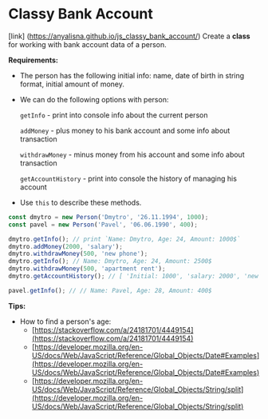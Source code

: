 # Classy Bank Account

[link] (https://anyalisna.github.io/js_classy_bank_account/)
Create a **class** for working with bank account data of a person.

**Requirements:**

- The person has the following initial info: name, date of birth in string format, initial amount of money.
- We can do the following options with person:

    `getInfo` - print into console info about the current person

    `addMoney` - plus money to his bank account and some info about transaction

    `withdrawMoney` - minus money from his account and some info about transaction

    `getAccountHistory` - print into console the history of managing his account

- Use `this` to describe these methods.


```js
const dmytro = new Person('Dmytro', '26.11.1994', 1000);
const pavel = new Person('Pavel', '06.06.1990', 400);

dmytro.getInfo(); // print `Name: Dmytro, Age: 24, Amount: 1000$`
dmytro.addMoney(2000, 'salary');
dmytro.withdrawMoney(500, 'new phone');
dmytro.getInfo(); // Name: Dmytro, Age: 24, Amount: 2500$
dmytro.withdrawMoney(500, 'apartment rent');
dmytro.getAccountHistory(); // [ 'Initial: 1000', 'salary: 2000', 'new phone: -500', 'apartment rent: -500']

pavel.getInfo(); // // Name: Pavel, Age: 28, Amount: 400$
```

**Tips:**

- How to find a person's age:
    - [https://stackoverflow.com/a/24181701/4449154](https://stackoverflow.com/a/24181701/4449154)
    - [https://developer.mozilla.org/en-US/docs/Web/JavaScript/Reference/Global_Objects/Date#Examples](https://developer.mozilla.org/en-US/docs/Web/JavaScript/Reference/Global_Objects/Date#Examples)
    - [https://developer.mozilla.org/en-US/docs/Web/JavaScript/Reference/Global_Objects/String/split](https://developer.mozilla.org/en-US/docs/Web/JavaScript/Reference/Global_Objects/String/split)
